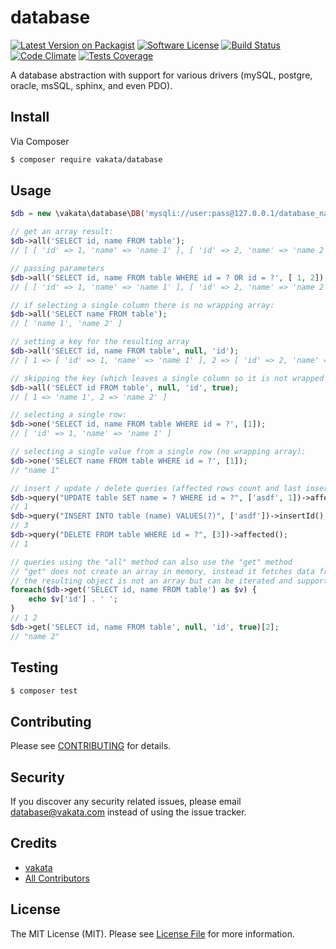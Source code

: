 # database

[![Latest Version on Packagist][ico-version]][link-packagist]
[![Software License][ico-license]](LICENSE.md)
[![Build Status][ico-travis]][link-travis]
[![Code Climate][ico-cc]][link-cc]
[![Tests Coverage][ico-cc-coverage]][link-cc]

A database abstraction with support for various drivers (mySQL, postgre, oracle, msSQL, sphinx, and even PDO).

## Install

Via Composer

``` bash
$ composer require vakata/database
```

## Usage

``` php
$db = new \vakata\database\DB('mysqli://user:pass@127.0.0.1/database_name?charset=utf8');

// get an array result:
$db->all('SELECT id, name FROM table');
// [ [ 'id' => 1, 'name' => 'name 1' ], [ 'id' => 2, 'name' => 'name 2' ] ]

// passing parameters
$db->all('SELECT id, name FROM table WHERE id = ? OR id = ?', [ 1, 2]);
// [ [ 'id' => 1, 'name' => 'name 1' ], [ 'id' => 2, 'name' => 'name 2' ] ]

// if selecting a single column there is no wrapping array:
$db->all('SELECT name FROM table');
// [ 'name 1', 'name 2' ]

// setting a key for the resulting array
$db->all('SELECT id, name FROM table', null, 'id');
// [ 1 => [ 'id' => 1, 'name' => 'name 1' ], 2 => [ 'id' => 2, 'name' => 'name 2' ] ]

// skipping the key (which leaves a single column so it is not wrapped anymore)
$db->all('SELECT id FROM table', null, 'id', true);
// [ 1 => 'name 1', 2 => 'name 2' ]

// selecting a single row:
$db->one('SELECT id, name FROM table WHERE id = ?', [1]);
// [ 'id' => 1, 'name' => 'name 1' ]

// selecting a single value from a single row (no wrapping array):
$db->one('SELECT name FROM table WHERE id = ?', [1]);
// "name 1"

// insert / update / delete queries (affected rows count and last insert ID)
$db->query("UPDATE table SET name = ? WHERE id = ?", ['asdf', 1])->affected();
// 1
$db->query("INSERT INTO table (name) VALUES(?)", ['asdf'])->insertId();
// 3
$db->query("DELETE FROM table WHERE id = ?", [3])->affected();
// 1

// queries using the "all" method can also use the "get" method
// "get" does not create an array in memory, instead it fetches data from the mysql client
// the resulting object is not an array but can be iterated and supports indexes - basically it can be used as an array
foreach($db->get('SELECT id, name FROM table') as $v) {
    echo $v['id'] . ' ';
}
// 1 2
$db->get('SELECT id, name FROM table', null, 'id', true)[2];
// "name 2"
```

## Testing

``` bash
$ composer test
```


## Contributing

Please see [CONTRIBUTING](CONTRIBUTING.md) for details.

## Security

If you discover any security related issues, please email database@vakata.com instead of using the issue tracker.

## Credits

- [vakata][link-author]
- [All Contributors][link-contributors]

## License

The MIT License (MIT). Please see [License File](LICENSE.md) for more information.

[ico-version]: https://img.shields.io/packagist/v/vakata/database.svg?style=flat-square
[ico-license]: https://img.shields.io/badge/license-MIT-brightgreen.svg?style=flat-square
[ico-travis]: https://img.shields.io/travis/vakata/database/master.svg?style=flat-square
[ico-scrutinizer]: https://img.shields.io/scrutinizer/coverage/g/vakata/database.svg?style=flat-square
[ico-code-quality]: https://img.shields.io/scrutinizer/g/vakata/database.svg?style=flat-square
[ico-downloads]: https://img.shields.io/packagist/dt/vakata/database.svg?style=flat-square
[ico-cc]: https://img.shields.io/codeclimate/github/vakata/database.svg?style=flat-square
[ico-cc-coverage]: https://img.shields.io/codeclimate/coverage/github/vakata/database.svg?style=flat-square

[link-packagist]: https://packagist.org/packages/vakata/database
[link-travis]: https://travis-ci.org/vakata/database
[link-scrutinizer]: https://scrutinizer-ci.com/g/vakata/database/code-structure
[link-code-quality]: https://scrutinizer-ci.com/g/vakata/database
[link-downloads]: https://packagist.org/packages/vakata/database
[link-author]: https://github.com/vakata
[link-contributors]: ../../contributors
[link-cc]: https://codeclimate.com/github/vakata/database

